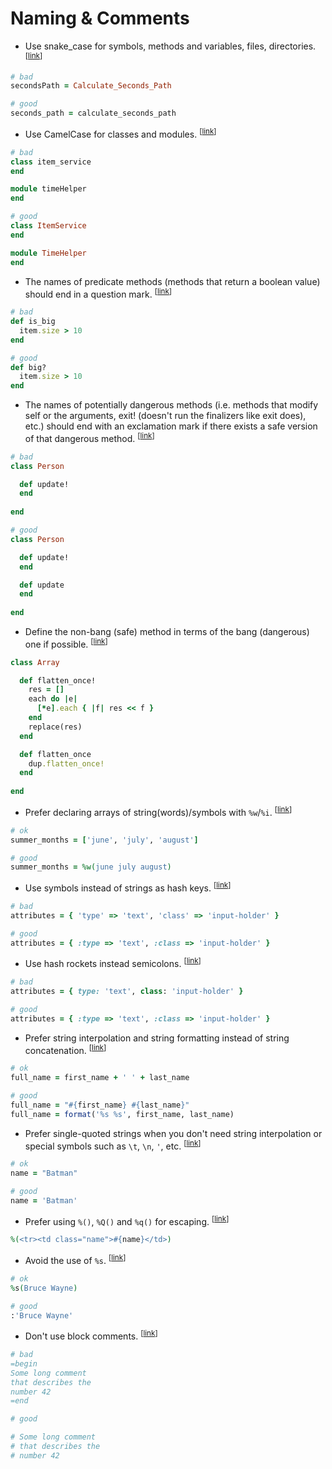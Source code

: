 # Naming & Comments
* <a name="method-naming"></a>Use snake_case for symbols, methods and variables, files, directories. <sup>[[link](#method-naming)]</sup>
```Ruby
# bad
secondsPath = Calculate_Seconds_Path

# good
seconds_path = calculate_seconds_path
```
* <a name="class-naming"></a>Use CamelCase for classes and modules. <sup>[[link](#class-naming)]</sup>
```Ruby
# bad
class item_service
end

module timeHelper
end

# good
class ItemService
end

module TimeHelper
end
```
* <a name="predicate-methods-naming"></a>The names of predicate methods (methods that return a boolean value) should end in a question mark. <sup>[[link](#predicate-methods-naming)]</sup>
```Ruby
# bad
def is_big
  item.size > 10
end

# good
def big?
  item.size > 10
end
```
* <a name="dangerous-methods-naming"></a>The names of potentially dangerous methods (i.e. methods that modify self or the arguments, exit! (doesn't run the finalizers like exit does), etc.) should end with an exclamation mark if there exists a safe version of that dangerous method. <sup>[[link](#dangerous-methods-naming)]</sup>
```Ruby
# bad
class Person

  def update!
  end
  
end

# good
class Person

  def update!
  end

  def update
  end
  
end
```
* <a name="safe-methods-naming"></a>Define the non-bang (safe) method in terms of the bang (dangerous) one if possible. <sup>[[link](#safe-methods-naming)]</sup>
```Ruby
class Array

  def flatten_once!
    res = []
    each do |e|
      [*e].each { |f| res << f }
    end
    replace(res)
  end

  def flatten_once
    dup.flatten_once!
  end
  
end
```
* <a name="string-arrays"></a>Prefer declaring arrays of string(words)/symbols with `%w`/`%i`. <sup>[[link](#string-arrays)]</sup>
```Ruby
# ok
summer_months = ['june', 'july', 'august']

# good
summer_months = %w(june july august)
```
* <a name="hash-keys"></a>Use symbols instead of strings as hash keys. <sup>[[link](#hash-keys)]</sup>
```Ruby
# bad
attributes = { 'type' => 'text', 'class' => 'input-holder' }

# good
attributes = { :type => 'text', :class => 'input-holder' }
```
* <a name="hash-rockets"></a>Use hash rockets instead semicolons. <sup>[[link](#hash-rockets)]</sup>
```Ruby
# bad
attributes = { type: 'text', class: 'input-holder' }

# good
attributes = { :type => 'text', :class => 'input-holder' }
```
* <a name="string-concat"></a>Prefer string interpolation and string formatting instead of string concatenation. <sup>[[link](#string-concat)]</sup>
```Ruby
# ok
full_name = first_name + ' ' + last_name

# good
full_name = "#{first_name} #{last_name}"
full_name = format('%s %s', first_name, last_name)
```
* <a name="single-quote-string"></a>Prefer single-quoted strings when you don't need string interpolation or special symbols such as `\t`, `\n`, `'`, etc. <sup>[[link](#single-quote-string)]</sup>
```Ruby
# ok
name = "Batman"

# good
name = 'Batman'
```
* <a name="string-escaping"></a>Prefer using `%()`, `%Q()` and `%q()` for escaping. <sup>[[link](#string-escaping)]</sup>
```Ruby
%(<tr><td class="name">#{name}</td>)
```
* <a name="string-symbolize"></a>Avoid the use of `%s`. <sup>[[link](#string-symbolize)]</sup>
```Ruby
# ok
%s(Bruce Wayne)

# good
:'Bruce Wayne'
```
* <a name="block-comments"></a>Don't use block comments. <sup>[[link](#block-comments)]</sup>
```Ruby
# bad
=begin
Some long comment
that describes the 
number 42
=end

# good

# Some long comment
# that describes the 
# number 42
```